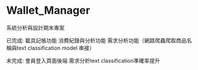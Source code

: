 # Wallet_Manager
系統分析與設計期末專案

已完成:
載具記帳功能
消費紀錄與分析功能
需求分析功能（網路爬蟲爬取商品名稱與text classification model 串接）

未完成:
會員登入頁面後端
需求分析text classification準確率提升
